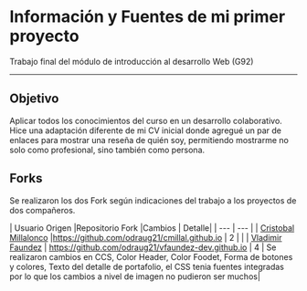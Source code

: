 # Información y Fuentes de mi primer proyecto

Trabajo final del módulo de introducción al desarrollo Web (G92)

---

## Objetivo
Aplicar todos los conocimientos del curso en un desarrollo colaborativo. Hice una adaptación diferente de mi CV inicial donde agregué un par de enlaces para mostrar una reseña de quién soy, permitiendo mostrarme no solo como profesional, sino también como persona.

## Forks
Se realizaron los dos Fork según indicaciones del trabajo a los proyectos de dos compañeros.

| Usuario Origen |Repositorio Fork |Cambios | Detalle|
| --- | --- |
| [Cristobal Millalonco](https://github.com/cmillal/cmillal.github.io) |https://github.com/odraug21/cmillal.github.io | 2 | |
| [Vladimir Faundez](https://github.com/vfaundez-dev/vfaundez-dev.github.io) | https://github.com/odraug21/vfaundez-dev.github.io | 4 | Se realizaron cambios en CCS, Color Header, Color Foodet, Forma de botones y colores, Texto del detalle de portafolio, el CSS tenia fuentes integradas por lo que los cambios a nivel de imagen no pudieron ser muchos|
